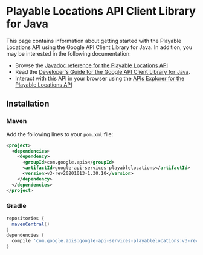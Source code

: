 # Playable Locations API Client Library for Java



This page contains information about getting started with the Playable Locations API
using the Google API Client Library for Java. In addition, you may be interested
in the following documentation:

* Browse the [Javadoc reference for the Playable Locations API][javadoc]
* Read the [Developer's Guide for the Google API Client Library for Java][google-api-client].
* Interact with this API in your browser using the [APIs Explorer for the Playable Locations API][api-explorer]

## Installation

### Maven

Add the following lines to your `pom.xml` file:

```xml
<project>
  <dependencies>
    <dependency>
      <groupId>com.google.apis</groupId>
      <artifactId>google-api-services-playablelocations</artifactId>
      <version>v3-rev20201013-1.30.10</version>
    </dependency>
  </dependencies>
</project>
```

### Gradle

```gradle
repositories {
  mavenCentral()
}
dependencies {
  compile 'com.google.apis:google-api-services-playablelocations:v3-rev20201013-1.30.10'
}
```

[javadoc]: https://googleapis.dev/java/google-api-services-playablelocations/latest/index.html
[google-api-client]: https://github.com/googleapis/google-api-java-client/
[api-explorer]: https://developers.google.com/apis-explorer/#p/playablelocations/v1/
